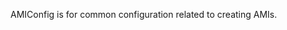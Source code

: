 <!-- Code generated from the comments of the AMIConfig struct in builder/amazon/common/ami_config.go; DO NOT EDIT MANUALLY -->
AMIConfig is for common configuration related to creating AMIs.
